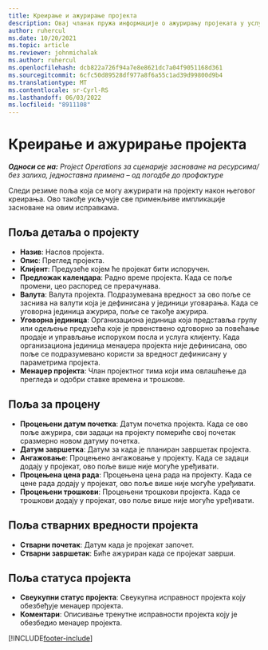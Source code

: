 ```yaml
---
title: Креирање и ажурирање пројекта
description: Овај чланак пружа информације о ажурирању пројеката у услузи Project Operations.
author: ruhercul
ms.date: 10/20/2021
ms.topic: article
ms.reviewer: johnmichalak
ms.author: ruhercul
ms.openlocfilehash: dcb822a726f94a7e8e8621dc7a04f9051168d361
ms.sourcegitcommit: 6cfc50d89528df977a8f6a55c1ad39d99800d9b4
ms.translationtype: MT
ms.contentlocale: sr-Cyrl-RS
ms.lasthandoff: 06/03/2022
ms.locfileid: "8911108"
---
```

# <a name="create-and-update-a-project"></a>Креирање и ажурирање пројекта

_**Односи се на:** Project Operations за сценарије засноване на ресурсима/без залиха, једноставна примена – од погодбе до профактуре_

Следи резиме поља која се могу ажурирати на пројекту након његовог креирања. Ово такође укључује све применљиве импликације засноване на овим исправкама.

## <a name="project-detail-fields"></a>Поља детаља о пројекту

- **Назив**: Наслов пројекта.
- **Опис**: Преглед пројекта.
- **Клијент**: Предузеће којем ће пројекат бити испоручен.
- **Предложак календара**: Радно време пројекта. Када се поље промени, цео распоред се прерачунава.
- **Валута**: Валута пројекта. Подразумевана вредност за ово поље се заснива на валути која је дефинисана у јединици уговарања. Када се уговорна јединица ажурира, поље се такође ажурира.
- **Уговорна јединица**: Организациона јединица која представља групу или одељење предузећа које је првенствено одговорно за повећање продаје и управљање испоруком посла и услуга клијенту.  Када организациона јединица менаџера пројекта није дефинисана, ово поље се подразумевано користи за вредност дефинисану у параметрима пројекта.
- **Менаџер пројекта**: Члан пројектног тима који има овлашћење да прегледа и одобри ставке времена и трошкове.

## <a name="estimate-fields"></a>Поља за процену

- **Процењени датум почетка**: Датум почетка пројекта. Када се ово поље ажурира, сви задаци на пројекту помериће свој почетак сразмерно новом датуму почетка.
- **Датум завршетка**: Датум за када је планиран завршетак пројекта.
- **Ангажовање**: Процењено ангажовање у пројекту. Када се задаци додају у пројекат, ово поље више није могуће уређивати.
- **Процењена цена рада**: Процењена цена рада на пројекту. Када се цене рада додају у пројекат, ово поље више није могуће уређивати.
- **Процењени трошкови**: Процењени трошкови пројекта. Када се трошкови додају у пројекат, ово поље више није могуће уређивати.

## <a name="project-actual-fields"></a>Поља стварних вредности пројекта
- **Стварни почетак**: Датум када је пројекат започет.
- **Стварни завршетак**: Биће ажуриран када се пројекат заврши.

## <a name="project-status-fields"></a>Поља статуса пројекта

- **Свеукупни статус пројекта**: Свеукупна исправност пројекта коју обезбеђује менаџер пројекта.
- **Коментари**: Описивање тренутне исправности пројекта коју је обезбедио менаџер пројекта.



[!INCLUDE[footer-include](../includes/footer-banner.md)]
